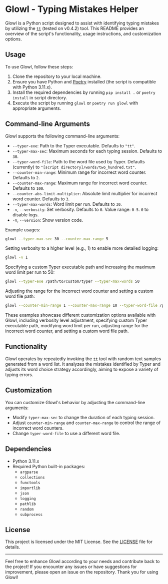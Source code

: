 # Glowl - Typing Mistakes Helper

Glowl is a Python script designed to assist with identifying typing mistakes by utilizing the [`tt`](https://github.com/lemnos/tt) (tested on v0.4.2) tool. This README provides an overview of the script's functionality, usage instructions, and customization options.

## Usage

To use Glowl, follow these steps:

1. Clone the repository to your local machine.
2. Ensure you have Python and [Poetry](https://python-poetry.org) installed (the script is compatible with Python 3.11.x).
3. Install the required dependencies by running `pip install .` or `poetry install` in script directory.
4. Execute the script by running `glowl` or `poetry run glowl` with appropriate arguments.

## Command-line Arguments

Glowl supports the following command-line arguments:

- `--typer-exe`: Path to the Typer executable. Defaults to `"tt"`.
- `--typer-max-sec`: Maximum seconds for each typing session. Defaults to `30`.
- `--typer-word-file`: Path to the word file used by Typer. Defaults (currently) to `"[script directory]/words/two_hundred.txt"`.
- `--counter-min-range`: Minimum range for incorrect word counter. Defaults to `2`.
- `--counter-max-range`: Maximum range for incorrect word counter. Defaults to `100`.
- `--counter-abs-limit-multiplier`: Absolute limit multiplier for incorrect word counter. Defaults to `3`.
- `--typer-max-words`: Word limit per run. Defaults to `30`.
- `-v`, `--verbosity`: Set verbosity. Defaults to `0`. Value range: `0-5`. `0` to disable logs.
- `-V`, `--version`: Show version code.

Example usages:
```bash
glowl --typer-max-sec 30 --counter-max-range 5
```
Setting verbosity to a higher level (e.g., 1) to enable more detailed logging:
```bash
glowl -v 1
```
Specifying a custom Typer executable path and increasing the maximum word limit per run to 50:
```bash
glowl --typer-exe /path/to/custom/typer --typer-max-words 50
```
Adjusting the range for the incorrect word counter and setting a custom word file path:
```bash
glowl --counter-min-range 1 --counter-max-range 10 --typer-word-file /path/to/custom/word/file.txt
```

These examples showcase different customization options available with Glowl, including verbosity level adjustment, specifying custom Typer executable path, modifying word limit per run, adjusting range for the incorrect word counter, and setting a custom word file path.
## Functionality

Glowl operates by repeatedly invoking the [`tt`](https://github.com/lemnos/tt) tool with random text samples generated from a word list. It analyzes the mistakes identified by Typer and adjusts its word choice strategy accordingly, aiming to expose a variety of typing errors.

## Customization

You can customize Glowl's behavior by adjusting the command-line arguments:

- Modify `typer-max-sec` to change the duration of each typing session.
- Adjust `counter-min-range` and `counter-max-range` to control the range of incorrect word counters.
- Change `typer-word-file` to use a different word file.

## Dependencies

- Python 3.11.x
- Required Python built-in packages:
  - `argparse`
  - `collections`
  - `functools`
  - `importlib`
  - `json`
  - `logging`
  - `pathlib`
  - `random`
  - `subprocess`

## License
This project is licensed under the MIT License. See the [LICENSE](LICENSE) file for details.

---

Feel free to enhance Glowl according to your needs and contribute back to the project! If you encounter any issues or have suggestions for improvement, please open an issue on the repository. Thank you for using Glowl!
